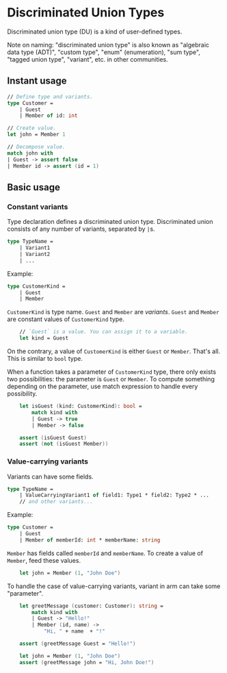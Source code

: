 # Discriminated Union Types

Discriminated union type (DU) is a kind of user-defined types.

Note on naming: "discriminated union type" is also known as "algebraic data type (ADT)", "custom type", "enum" (enumeration), "sum type", "tagged union type", "variant", etc. in other communities.

## Instant usage

```fsharp
// Define type and variants.
type Customer =
    | Guest
    | Member of id: int

// Create value.
let john = Member 1

// Decompose value.
match john with
| Guest -> assert false
| Member id -> assert (id = 1)
```

## Basic usage

### Constant variants

Type declaration defines a discriminated union type. Discriminated union consists of any number of variants, separated by `|`s.

```fsharp
type TypeName =
    | Variant1
    | Variant2
    | ...
```

Example:

```fsharp
type CustomerKind =
    | Guest
    | Member
```

`CustomerKind` is type name. `Guest` and `Member` are *variants*. `Guest` and `Member` are constant values of `CustomerKind` type.

```fsharp
    // `Guest` is a value. You can assign it to a variable.
    let kind = Guest
```

On the contrary, a value of `CustomerKind` is either `Guest` or `Member`. That's all. This is similar to `bool` type.

When a function takes a parameter of `CustomerKind` type, there only exists two possibilities: the parameter is `Guest` or `Member`. To compute something depending on the parameter, use match expression to handle every possibility.

```fsharp
    let isGuest (kind: CustomerKind): bool =
        match kind with
        | Guest -> true
        | Member -> false

    assert (isGuest Guest)
    assert (not (isGuest Member))
```

### Value-carrying variants

Variants can have some fields.

```fsharp
type TypeName =
    | ValueCarryingVariant1 of field1: Type1 * field2: Type2 * ...
    // and other variants...
```

Example:

```fsharp
type Customer =
    | Guest
    | Member of memberId: int * memberName: string
```

`Member` has fields called `memberId` and `memberName`. To create a value of `Member`, feed these values.

```fsharp
    let john = Member (1, "John Doe")
```

To handle the case of value-carrying variants, variant in arm can take some "parameter".

```fsharp
    let greetMessage (customer: Customer): string =
        match kind with
        | Guest -> "Hello!"
        | Member (id, name) ->
            "Hi, " + name  + "!"

    assert (greetMessage Guest = "Hello!")

    let john = Member (1, "John Doe")
    assert (greetMessage john = "Hi, John Doe!")
```
